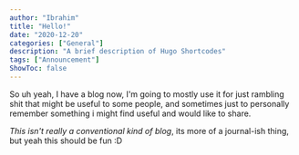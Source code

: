 ```yaml
---
author: "Ibrahim"
title: "Hello!"
date: "2020-12-20"
categories: ["General"]
description: "A brief description of Hugo Shortcodes"
tags: ["Announcement"]
ShowToc: false
---
```


So uh yeah, I have a blog now, I'm going to mostly use it for just rambling shit that might be useful to some people, and sometimes just to personally remember something i might find useful and would like to share.

*This isn't really a conventional kind of blog*, its more of a journal-ish thing, but yeah this should be fun :D
